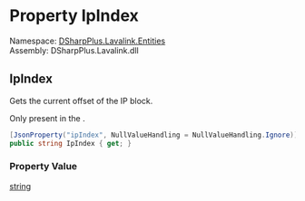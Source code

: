 # Property IpIndex

Namespace: [DSharpPlus.Lavalink.Entities](DSharpPlus.Lavalink.Entities.md)  
Assembly: DSharpPlus.Lavalink.dll

## <a id="DSharpPlus_Lavalink_Entities_LavalinkRouteStatusDetails_IpIndex"></a>IpIndex

Gets the current offset of the IP block.
<p>Only present in the <xref href="DSharpPlus.Lavalink.LavalinkRoutePlannerType.RotatingIpRoutePlanner" data-throw-if-not-resolved="false"></xref>.</p>

```csharp
[JsonProperty("ipIndex", NullValueHandling = NullValueHandling.Ignore)]
public string IpIndex { get; }
```

### Property Value

[string](https://learn.microsoft.com/dotnet/api/system.string)

